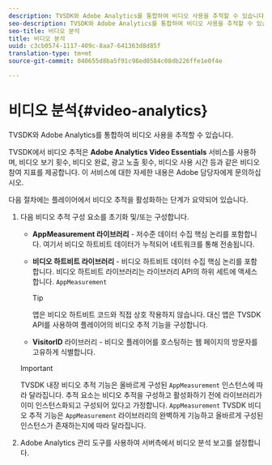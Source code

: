 ```yaml
---
description: TVSDK와 Adobe Analytics를 통합하여 비디오 사용을 추적할 수 있습니다.
seo-description: TVSDK와 Adobe Analytics를 통합하여 비디오 사용을 추적할 수 있습니다.
seo-title: 비디오 분석
title: 비디오 분석
uuid: c3cb0574-1117-409c-8aa7-641363d8d85f
translation-type: tm+mt
source-git-commit: 040655d8ba5f91c98ed0584c08db226ffe1e0f4e

---
```



# 비디오 분석{#video-analytics}

TVSDK와 Adobe Analytics를 통합하여 비디오 사용을 추적할 수 있습니다.

TVSDK에서 비디오 추적은 **Adobe Analytics Video Essentials** 서비스를 사용하며, 비디오 보기 횟수, 비디오 완료, 광고 노출 횟수, 비디오 사용 시간 등과 같은 비디오 참여 지표를 제공합니다. 이 서비스에 대한 자세한 내용은 Adobe 담당자에게 문의하십시오.

다음 절차에는 플레이어에서 비디오 추적을 활성화하는 단계가 요약되어 있습니다.

1. 다음 비디오 추적 구성 요소를 초기화 및/또는 구성합니다.

   * **AppMeasurement 라이브러리** - 저수준 데이터 수집 핵심 논리를 포함합니다. 여기서 비디오 하트비트 데이터가 누적되어 네트워크를 통해 전송됩니다.
   * **비디오 하트비트 라이브러리** - 비디오 하트비트 데이터 수집 핵심 논리를 포함합니다. 비디오 하트비트 라이브러리는 라이브러리 API의 하위 세트에 액세스합니다. `AppMeasurement`

      >[!TIP]
      >
      >앱은 비디오 하트비트 코드와 직접 상호 작용하지 않습니다. 대신 앱은 TVSDK API를 사용하여 플레이어의 비디오 추적 기능을 구성합니다.

   * **VisitorID** 라이브러리 - 비디오 플레이어를 호스팅하는 웹 페이지의 방문자를 고유하게 식별합니다.
   >[!IMPORTANT]
   >
   >TVSDK 내장 비디오 추적 기능은 올바르게 구성된 `AppMeasurement` 인스턴스에 따라 달라집니다. 추적 요소는 비디오 추적을 구성하고 활성화하기 전에 라이브러리가 이미 인스턴스화되고 구성되어 있다고 가정합니다. `AppMeasurement` TVSDK 비디오 추적 기능은 `AppMeasurement` 라이브러리의 완벽하게 기능하고 올바르게 구성된 인스턴스가 존재하는지에 따라 달라집니다.

1. Adobe Analytics 관리 도구를 사용하여 서버측에서 비디오 분석 보고를 설정합니다.

